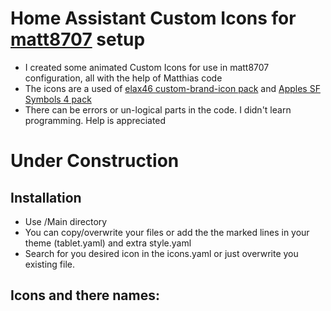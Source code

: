 # Home Assistant Custom Icons for [matt8707](https://github.com/matt8707/hass-config) setup


* I created some animated Custom Icons for use in matt8707 configuration, all with the help of Matthias code
* The icons are a used of [elax46 custom-brand-icon pack](https://github.com/elax46/custom-brand-icons) and [Apples SF Symbols 4 pack](https://www.figma.com/file/cZS81qLCTeX7saMP4lfzl0/SF-Symbols-4.0---SVG-Icons-(Community)?type=design&node-id=5-1670&t=7F4MSwBO065lKuKU-0)
* There can be errors or un-logical parts in the code. I didn't learn programming. Help is appreciated



# Under Construction


## Installation

- Use /Main directory
- You can copy/overwrite your files or add the the marked lines in your theme (tablet.yaml) and extra style.yaml
- Search for you desired icon in the icons.yaml or just overwrite you existing file.


## Icons and there names:


